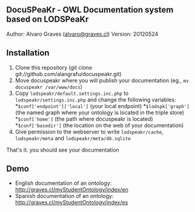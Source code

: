 DocuSPeaKr - OWL Documentation system based on LODSPeaKr
-------------------------------------------------
Author: Alvaro Graves (alvaro@graves.cl)
Version: 20120524

Installation
------------

1. Clone this repository (git clone git://github.com/alangrafu/docuspeakr.git)
2. Move docuspeakr where you will publish your documentation (eg., `mv docuspeakr /var/www/docs`)
3. Copy `lodspeakr/default.settings.inc.php` to `lodspeakr/settings.inc.php` and change the following variables:
 *`$conf['endpoint']['local']` (your local endpoint)
 *`$lodspk['graph']` (the named graph where your ontology is located in the triple store)
 *`$conf['home']` (the path where docuspeakr is located)
 *`$conf['basedir']` (the location on the web of your documentation)
4. Give permission to the webserver to write `lodspeakr/cache`, `lodspeakr/meta` and `lodspeakr/meta/db.sqlite`

That's it. you should see your documentation


Demo
----

* English documentation of an ontology: http://graves.cl/myStudentOntology/index/en
* Spanish documentation of an ontology: http://graves.cl/myStudentOntology/index/es
